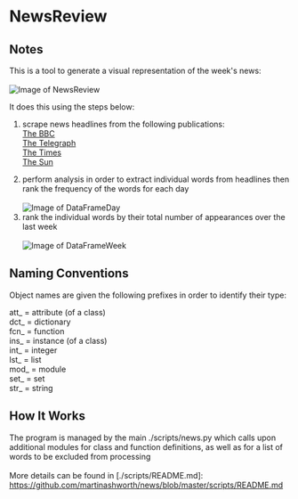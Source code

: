 NewsReview
==========

Notes
-------

This is a tool to generate a visual representation of the week's news:<br /><br />
![Image of NewsReview](http://whatmakesitgo.com/wp-content/uploads/2020/08/Screenshot-2020-08-21-at-16.52.47.png)

It does this using the steps below:<br />
1) scrape news headlines from the following publications:<br />
[The BBC][] <br />
[The Telegraph][] <br />
[The Times][] <br />
[The Sun][] <br />

[The BBC]: https://www.bbc.co.uk/news
[The Times]: https://www.thetimes.co.uk/
[The Telegraph]: https://www.telegraph.co.uk/
[The Sun]: https://www.thesun.co.uk/news
[scripts]: https://github.com/martinashworth/news/tree/master/scripts
[news.py]: https://github.com/martinashworth/news/blob/master/scripts/news.py
[mod_processing.py]: https://github.com/martinashworth/news/blob/master/scripts/mod_processing.py
[mod_publications.py]: https://github.com/martinashworth/news/blob/master/scripts/mod_publications.py
[mod_stop_words.py]: https://github.com/martinashworth/news/blob/master/scripts/mod_stop_words.py

2) perform analysis in order to extract individual words from headlines then rank the frequency of the words for each day<br /><br />
![Image of DataFrameDay](http://whatmakesitgo.com/wp-content/uploads/2020/08/Screenshot-2020-08-21-at-16.51.34.png)<br />
3) rank the individual words by their total number of appearances over the last week<br /><br />
![Image of DataFrameWeek](http://whatmakesitgo.com/wp-content/uploads/2020/08/Screenshot-2020-08-21-at-16.52.25.png)


Naming Conventions
------------------

Object names are given the following prefixes in order to identify their type: <br />

att_ = attribute (of a class) <br />
dct_ = dictionary <br />
fcn_ = function <br />
ins_ = instance (of a class) <br />
int_ = integer <br />
lst_ = list <br />
mod_ = module <br />
set_ = set <br />
str_ = string <br />


How It Works
------------

The program is managed by the main ./scripts/news.py which calls upon additional modules for class and function definitions, as well as for a list of words to be excluded from processing<br />
<br />
More details can be found in [./scripts/README.md]: https://github.com/martinashworth/news/blob/master/scripts/README.md
